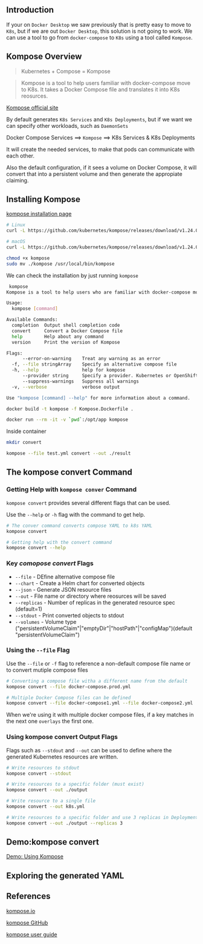 ## Introduction

If your on `Docker Desktop` we saw previously that is pretty easy to move to `K8s`, but if we are out `Docker Desktop`, this solution is not going to work. We can use a tool to go from `docker-compose` to `K8s` using a tool called `Kompose`. 

## Kompose Overview

> Kubernetes + Compose = Kompose

> Kompose is a tool to help users familiar with docker-compose move to K8s. It takes a Docker Compose file and translates it into K8s reosurces.

[Kompose official site](https://kompose.io)


By default generates `K8s Services` and `K8s Deployments`, but if we want we can specify other workloads, such as `DaemonSets`

Docker Compose Services ==> `Kompose` ==> K8s Services & K8s Deployments

It will create the needed services, to make that pods can communicate with each other. 

Also the default configuration, if it sees a volume on Docker Compose, it will convert that into a persistent volume and then generate the appropiate claiming.

## Installing Kompose

[kompose installation page](https://kompose.io/installation/)

```bash
# Linux
curl -L https://github.com/kubernetes/kompose/releases/download/v1.24.0/kompose-linux-amd64 -o kompose

# macOS
curl -L https://github.com/kubernetes/kompose/releases/download/v1.24.0/kompose-darwin-amd64 -o kompose

chmod +x kompose
sudo mv ./kompose /usr/local/bin/kompose

```

We can check the installation by just running `kompose`

```bash
 kompose
Kompose is a tool to help users who are familiar with docker-compose move to Kubernetes.

Usage:
  kompose [command]

Available Commands:
  completion  Output shell completion code
  convert     Convert a Docker Compose file
  help        Help about any command
  version     Print the version of Kompose

Flags:
      --error-on-warning    Treat any warning as an error
  -f, --file stringArray    Specify an alternative compose file
  -h, --help                help for kompose
      --provider string     Specify a provider. Kubernetes or OpenShift. (default "kubernetes")
      --suppress-warnings   Suppress all warnings
  -v, --verbose             verbose output

Use "kompose [command] --help" for more information about a command.
```

```bash
docker build -t kompose -f Kompose.Dockerfile .
```

```bash
docker run --rm -it -v `pwd`:/opt/app kompose
```

Inside container

```bash
mkdir convert
```

```bash
kompose --file test.yml convert --out ./result
```

## The kompose convert Command

### Getting Help with `kompose conver` Command

`kompose convert` provides several different flags that can be used.

Use the `--help` or `-h` flag with the command to get help.

```bash
# The conver command converts compose YAML to k8s YAML
kompose convert

# Getting help with the convert command
kompose convert --help
```

### Key *comopose convert* Flags

* `--file` - DEfine alternative compose file
* `--chart` - Create a Helm chart for converted objects
* `--json` - Generate JSON resource files
* `--out` - File name or directory where reosurces will be saved
* `--replicas` - Number of replicas in the generated resource spec (default=1)
* `--stdout` - Print converted objects to stdout
* `--volumes` - Volume type ("persistentVolumeClaim"|"emptyDir"|"hostPath"|"configMap")(default "persistentVolumeClaim")

### Using the `--file` Flag

Use the `--file` or `-f` flag to reference a non-default compose file name or to convert mutiple compose files 

```bash
# Converting a compose file witha a different name from the default
kompose convert --file docker-compose.prod.yml

# Multiple Docker Compose files can be defined
kompose convert --file docker-compose1.yml --file docker-compose2.yml
```

When we're using it with multiple docker compose files, if a key matches in the next one `overlays` the first one.

### Using kompose convert Output Flags

Flags such as `--stdout` and `--out` can be used to define where the generated Kubernetes resources are written.

```bash
# Write resources to stdout
kompose convert --stdout

# Write resources to a specific folder (must exist)
kompose convert --out ./output

# Write resource to a single file
kompose convert --out k8s.yml

# Write resources to a specific folder and use 3 replicas in Deployments
kompose convert --out ./output --replicas 3
```

## Demo:kompose convert

[Demo: Using Kompose](./01-using-kompose/readme.md)

## Exploring the generated YAML

## References

[kompose.io](https://kompose.io/)

[kompose GitHub](https://github.com/kubernetes/kompose)

[kompose user guide](https://github.com/kubernetes/kompose/blob/master/docs/user-guide.md)
